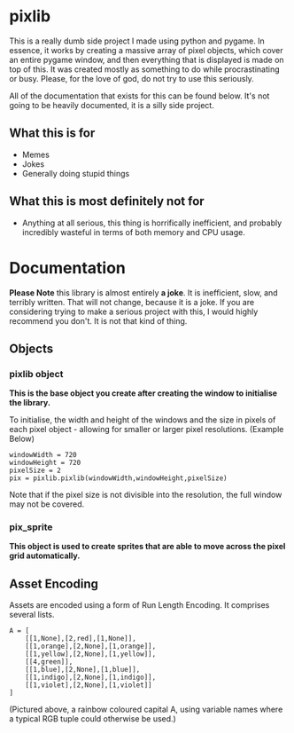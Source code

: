 # pixlib
This is a really dumb side project I made using python and pygame. 
In essence, it works by creating a massive array of pixel objects, which cover an entire pygame window, and then everything that is displayed is made on top of this. It was created mostly as something to do while procrastinating or busy. Please, for the love of god, do not try to use this seriously.

All of the documentation that exists for this can be found below. It's not going to be heavily documented, it is a silly side project.

## What this is for
- Memes
- Jokes
- Generally doing stupid things
## What this is most definitely not for
- Anything at all serious, this thing is horrifically inefficient, and probably incredibly wasteful in terms of both memory and CPU usage. 

# Documentation

**Please Note** this library is almost entirely **a joke**. It is inefficient, slow, and terribly written. That will not change, because it is a joke. If you are considering trying to make a serious project with this, I would highly recommend you don't. It is not that kind of thing.

## Objects
### pixlib object

**This is the base object you create after creating the window to initialise the library.**

To initialise, the width and height of the windows and the size in pixels of each pixel object - allowing for smaller or larger pixel resolutions. (Example Below)

```
windowWidth = 720
windowHeight = 720
pixelSize = 2
pix = pixlib.pixlib(windowWidth,windowHeight,pixelSize)
```
Note that if the pixel size is not divisible into the resolution, the full window may not be covered.

### pix_sprite

**This object is used to create sprites that are able to move across the pixel grid automatically.**

## Asset Encoding
Assets are encoded using a form of Run Length Encoding. It comprises several lists. 

```
A = [
    [[1,None],[2,red],[1,None]],
    [[1,orange],[2,None],[1,orange]],
    [[1,yellow],[2,None],[1,yellow]],
    [[4,green]],
    [[1,blue],[2,None],[1,blue]],
    [[1,indigo],[2,None],[1,indigo]],
    [[1,violet],[2,None],[1,violet]]
]
```
(Pictured above, a rainbow coloured capital A, using variable names where a typical RGB tuple could otherwise be used.)

